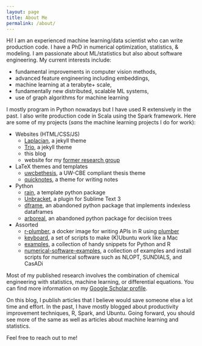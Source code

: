 ```yaml
---
layout: page
title: About Me
permalink: /about/
---
```


Hi! I am an experienced machine learning/data scientist who can write production code.
I have a PhD in numerical optimization, statistics, & modeling.
I am passionate about ML/statistics but also about software engineering.
My current interests include:
* fundamental improvements in computer vision methods,
* advanced feature engineering including embeddings,
* machine learning at a terabyte+ scale,
* fundamentally new distributed, scalable ML systems,
* use of graph algorithms for machine learning

I mostly program in Python nowadays but I have used R extensively in the past. I also write
production code in Scala using the Spark framework. Here are some of my projects (_sans_ the
machine learning projects I do for work):

* Websites (HTML/CSS/JS)
    - [Laplacian](https://www.perfectlyrandom.org/laplacian/), a jekyll theme
    - [Trio](https://github.com/ankur-gupta/trio), a jekyll theme
    - this blog
    - website for my [former research group](https://jbrwww.che.wisc.edu/)
* LaTeX themes and templates
    - [uwcbethesis](https://github.com/ankur-gupta/uwcbethesis), a UW-CBE compliant thesis theme
    - [quicknotes](https://github.com/ankur-gupta/quicknotes), a theme for writing notes
* Python
    - [rain](https://github.com/ankur-gupta/rain), a template python package
    - [Unbracket](https://github.com/ankur-gupta/Unbracket), a plugin for Sublime Text 3
    - [dframe](https://github.com/ankur-gupta/dframe), an abandoned python package that implements indexless dataframes
    - [arboreal](https://github.com/ankur-gupta/arboreal), an abandoned python package for decision trees
* Assorted
    - [r-plumber](https://github.com/ankur-gupta/r-plumber), a docker image for writing APIs in R using [plumber](https://www.rplumber.io/)
    - [keyboard](https://github.com/ankur-gupta/keyboard), a set of scripts to make (K)Ubuntu work like a Mac
    - [examples](https://github.com/ankur-gupta/examples), a collection of handy snippets for Python and R
    - [numerical-software-examples](https://github.com/ankur-gupta/numerical-software-examples), a collection of examples and install scripts for numerical software such as NLOPT, SUNDIALS, and CasADi


Most of my published research involves the combination of chemical engineering with statistics,
machine learning, or differential equations. You can find more information on my
[Google Scholar profile](https://scholar.google.com/citations?user=pdA2f7oAAAAJ&hl=en).

On this blog, I publish articles that I believe would save someone else a lot time and effort.
In the past, I have mostly blogged about productivity improvement techniques, R, Spark, and Ubuntu.
Going forward, you should see more of the same as well as articles about machine learning
and statistics.

Feel free to reach out to me!
